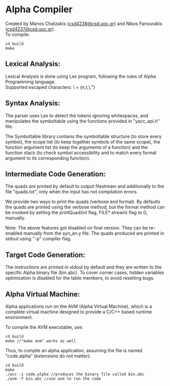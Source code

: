 # Alpha Compiler

Created by Manos Chatzakis (csd4238@csd.uoc.gr) and Nikos Fanourakis (csd4237@csd.uoc.gr).\
To compile:

```
cd build
make
```

## Lexical Analysis:

Lexical Analysis is done using Lex program, following the rules of Alpha Programming language.\
Supported escaped characters: \ + {n,t,\\,"}

## Syntax Analysis:

The parser uses Lex to detect the tokens ignoring whitespaces, and manipulates the symboltable using the functions provided in "yacc_api.h" file.

The Symboltable library contains the symboltable structure (to store every symbol), the scope list (to keep together symbols of the same scope), the function argument list (to keep the arguments of a function) and the function stack (to check symbol accessibility and to match every formal argument to its corresponding function).

## Intermediate Code Generation:

The quads are printed by default to output filestream and additionally to the file "quads.txt", only when the input has not compilation errors.

We provide two ways to print the quads (verbose and formal). By defaults the quads are printed using the verbose method, but the formal method can be invoked by setting the printQuad(int flag, FILE* stream) flag to 0, manually.

Note: The above features got disabled on final version. They can be re-enabled manually from the syn_an.y file.
The quads produced are printed in stdout using "-p" compiler flag.

## Target Code Generation:

The instructions are printed in stdout by default and they are written to the specific Alpha binary file (bin.abc).
To cover corner cases, hidden variables optimization is disabled for the table members, to avoid resetting bugs.

## Alpha Virtual Machine:

Alpha applications run on the AVM (Alpha Virtual Machine), which is a complete virtual machine designed to provide a C/C++ based runtime environment.

To compile the AVM executable, use:
```
cd build
make //"make avm" works as well
```

Thus, to compile an alpha application, assuming the file is named "code.alpha" (extensions do not matter):

```
cd build
make
./acc -i code.alpha //produces the binary file called bin.abc
./avm -f bin.abc //use avm to run the code
```





